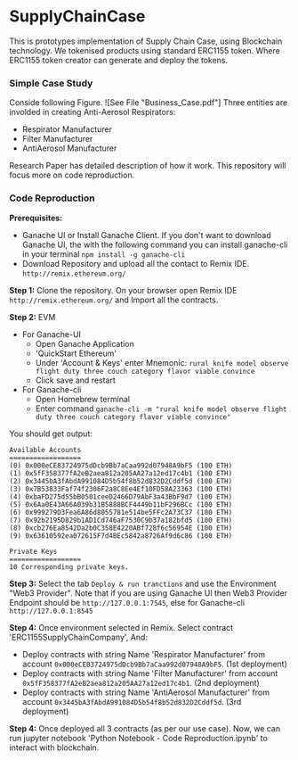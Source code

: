 # SupplyChainCase

This is prototypes implementation of Supply Chain Case, using Blockchain technology. We tokenised products using standard ERC1155 token. Where ERC1155 token creator can generate and deploy the tokens. 

### Simple Case Study
Conside following Figure.
![See File "Business_Case.pdf"]
Three entities are involded in creating Anti-Aerosol Respirators:
* Respirator Manufacturer
* Filter Manufacturer
* AntiAerosol Manufacturer

Research Paper has detailed description of how it work. This repository will focus more on code reproduction.

### Code Reproduction
**Prerequisites:**
* Ganache UI or Install Ganache Client. If you don't want to download Ganache UI, the with the following command you can install ganache-cli in your terminal
```npm install -g ganache-cli```
* Download Repository and upload all the contact to Remix IDE. ```http://remix.ethereum.org/```

**Step 1:** Clone the repository. On your browser open Remix IDE ```http://remix.ethereum.org/``` and Import all the contracts.

**Step 2:** EVM
- For Ganache-UI
  - Open Ganache Application
  - 'QuickStart Ethereum'
  - Under 'Account & Keys' enter Mnemonic: ```rural knife model observe flight duty three couch category flavor viable convince```
  - Click save and restart
- For Ganache-cli
  - Open Homebrew terminal
  - Enter command ```ganache-cli -m "rural knife model observe flight duty three couch category flavor viable convince"```

You should get output:
```
Available Accounts
==================
(0) 0x000eCE83724975dDcb9Bb7aCaa992d07948A9bF5 (100 ETH)
(1) 0x5fF358377fA2eB2aea812a205AA27a12ed17c4b1 (100 ETH)
(2) 0x3445bA3fAbdA991084D5b54f8b52d832D2Cddf5d (100 ETH)
(3) 0x7B53833Faf74f2306F2a8C8Ee4Ef10FD58A23363 (100 ETH)
(4) 0xbaFD275d55bB0501ceeD2466D79AbF3a43BbF9d7 (100 ETH)
(5) 0x6Aa0E43A66A039b31B5888BCF4449b11bF296BCc (100 ETH)
(6) 0x999279D3Fea6A86d8055781e514be5FFc2A73C37 (100 ETH)
(7) 0x92b2195D829b1AD1Cd746aF7530C9b37a182bfd5 (100 ETH)
(8) 0xcb276Ea8542Da2b0C358E4220ABf728f6c56954E (100 ETH)
(9) 0x63610592ea072615F7d4BEc5842a8726Af9d6c86 (100 ETH)

Private Keys
==================
10 Corresponding private keys.
```

**Step 3:** Select the tab ```Deploy & run tranctions``` and use the Environment "Web3 Provider". Note that if you are using Ganache UI then Web3 Provider Endpoint should be ```http://127.0.0.1:7545```, else for Ganache-cli ```http://127.0.0.1:8545```

**Step 4:** Once environment selected in Remix. Select contract 'ERC1155SupplyChainCompany', And:
- Deploy contracts with string Name 'Respirator Manufacturer' from account ```0x000eCE83724975dDcb9Bb7aCaa992d07948A9bF5```. (1st deployment)
- Deploy contracts with string Name 'Filter Manufacturer' from account ```0x5fF358377fA2eB2aea812a205AA27a12ed17c4b1```. (2nd deployment)
- Deploy contracts with string Name 'AntiAerosol Manufacturer' from account ```0x3445bA3fAbdA991084D5b54f8b52d832D2Cddf5d```. (3rd deployment)

**Step 4:** Once deployed all 3 contracts (as per our use case). Now, we can run jupyter notebook 'Python Notebook - Code Reproduction.ipynb' to interact with blockchain.

